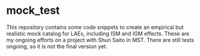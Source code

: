 # mock_test

This repository contains some code snippets to create an empirical but realistic mock catalog for LAEs, including ISM and IGM effects. These are my ongoing efforts on a project with Shun Saito in MST. There are still tests ongoing, so it is not the final version yet.
